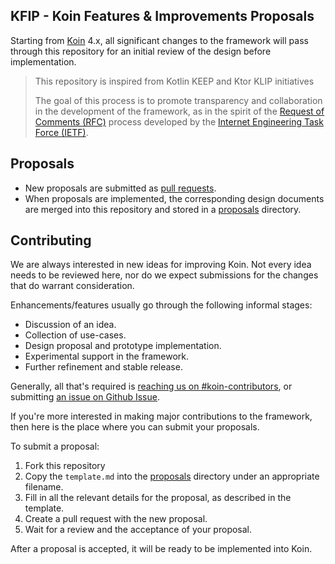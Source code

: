 KFIP - Koin Features & Improvements Proposals
--

Starting from [Koin](https://insert-koin.io) 4.x, all significant changes to the framework will pass through this repository 
for an initial review of the design before implementation.

> This repository is inspired from Kotlin KEEP and Ktor KLIP initiatives
> 
> The goal of this process is to promote transparency and collaboration in the development of the framework, as in the 
> spirit of the [Request of Comments (RFC)](https://en.wikipedia.org/wiki/Request_for_Comments) process developed by the 
> [Internet Engineering Task Force (IETF)](https://en.wikipedia.org/wiki/Internet_Engineering_Task_Force).

## Proposals

* New proposals are submitted as [pull requests](https://github.com/InsertKoinIO/KFIP/pulls).
* When proposals are implemented, the corresponding design documents are merged into this repository and stored in a [proposals](proposals) directory.

## Contributing

We are always interested in new ideas for improving Koin. Not every idea needs to be reviewed here, nor do we expect 
submissions for the changes that do warrant consideration.

Enhancements/features usually go through the following informal stages:
- Discussion of an idea.
- Collection of use-cases.
- Design proposal and prototype implementation.
- Experimental support in the framework.
- Further refinement and stable release.

Generally, all that's required is [reaching us on #koin-contributors](https://slack-chats.kotlinlang.org/c/koin-contributors), or submitting [an issue on Github Issue](https://github.com/InsertKoinIO/koin).

If you're more interested in making major contributions to the framework, then here is the place where you can submit 
your proposals.

To submit a proposal:

1. Fork this repository
2. Copy the `template.md` into the [proposals](proposals) directory under an appropriate filename.
3. Fill in all the relevant details for the proposal, as described in the template.
4. Create a pull request with the new proposal.
5. Wait for a review and the acceptance of your proposal.

After a proposal is accepted, it will be ready to be implemented into Koin.
